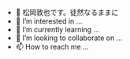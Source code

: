 - 👋 松岡敦也です。徒然なるままに
- 👀 I’m interested in ...
- 🌱 I’m currently learning ...
- 💞️ I’m looking to collaborate on ...
- 📫 How to reach me ...

<!---
atsuya-matsuoka/atsuya-matsuoka is a ✨ special ✨ repository because its `README.md` (this file) appears on your GitHub profile.
You can click the Preview link to take a look at your changes.
--->
